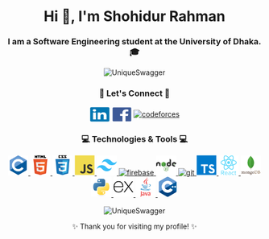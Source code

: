 <h1 align="center">Hi 👋, I'm Shohidur Rahman</h1>
<h3 align="center">I am a Software Engineering student at the University of Dhaka. 🎓</h3>

<p align="center"> <img src="https://komarev.com/ghpvc/?username=UniqueSwagger&label=Profile%20views&color=0e75b6&style=flat" alt="UniqueSwagger" /> </p>

<h3 align="center">🔗 Let's Connect 🔗</h3>
<p align="center">
<a href="https://www.linkedin.com/in/shohidurrahman/" target="blank"><img align="center" src="https://raw.githubusercontent.com/devicons/devicon/master/icons/linkedin/linkedin-original.svg" alt="linkedIn" height="30" width="40" /></a>
<a href="https://www.facebook.com/srahman.rahi.3/" target="blank"><img align="center" src="https://raw.githubusercontent.com/devicons/devicon/master/icons/facebook/facebook-original.svg" alt="facebook" height="30" width="40" /></a>
<a href="https://codeforces.com/profile/The_Red_Beast" target="blank"><img align="center" src="https://raw.githubusercontent.com/rahuldkjain/github-profile-readme-generator/master/src/images/icons/Social/codeforces.svg" alt="codeforces" height="30" width="40" /></a>
</p>

<h3 align="center">💻 Technologies & Tools 💻</h3>
<p align="center">
    <a href="https://www.cprogramming.com/" target="_blank" rel="noreferrer">
    <img src="https://raw.githubusercontent.com/devicons/devicon/master/icons/c/c-original.svg" alt="c" width="40" height="40"/>
    </a>
    <a href="https://www.w3.org/html/" target="_blank"rel="noreferrer">
        <img src="https://raw.githubusercontent.com/devicons/devicon/master/icons/html5/html5-original-wordmark.svg"alt="html5" width="40" height="40"/>
    </a>
    <a href="https://www.w3schools.com/css/" target="_blank"rel="noreferrer">
        <img src="https://raw.githubusercontent.com/devicons/devicon/master/icons/css3/css3-original-wordmark.svg"alt="css3" width="40" height="40"/>
    </a>
    <a href="https://developer.mozilla.org/en-US/docs/Web/JavaScript" target="_blank"rel="noreferrer">
        <img src="https://raw.githubusercontent.com/devicons/devicon/master/icons/javascript/javascript-original.svg" alt="javascript" width="40"height="40"/>
    </a>
    <a href="https://www.w3schools.com/css/" target="_blank"rel="noreferrer">
        <img src="https://raw.githubusercontent.com/devicons/devicon/master/icons/tailwindcss/tailwindcss-original.svg" alt="tailwind" width="40"height="40"/>
    </a>
    <a href="https://firebase.google.com/" target="_blank" rel="noreferrer">
        <img src="https://www.vectorlogo.zone/logos/firebase/firebase-icon.svg" alt="firebase" width="40"height="40"/>
    </a>
    <a href="https://nodejs.org" target="_blank" rel="noreferrer">
        <img src="https://raw.githubusercontent.com/devicons/devicon/master/icons/nodejs/nodejs-original-wordmark.svg"alt="nodejs" width="40" height="40"/>
    </a>
    <a href="https://git-scm.com/" target="_blank" rel="noreferrer">
        <img src="https://www.vectorlogo.zone/logos/git-scm/git-scm-icon.svg" alt="git" width="40"height="40"/>
    </a>
   <a href="https://www.typescriptlang.org/" target="_blank" rel="noreferrer">
        <img src="https://raw.githubusercontent.com/devicons/devicon/master/icons/typescript/typescript-original.svg" alt="typescript" width="40" height="40"/>
    </a>
    <a href="https://reactjs.org/" target="_blank" rel="noreferrer">
        <img src="https://raw.githubusercontent.com/devicons/devicon/master/icons/react/react-original-wordmark.svg" alt="react" width="40" height="40"/>
    </a>
  <a href="https://www.mongodb.com/" target="_blank" rel="noreferrer">
        <img src="https://raw.githubusercontent.com/devicons/devicon/master/icons/mongodb/mongodb-original-wordmark.svg" alt="mongodb" width="40" height="40"/>
    </a>
  <a href="https://www.python.org/" target="_blank" rel="noreferrer">
        <img src="https://raw.githubusercontent.com/devicons/devicon/master/icons/python/python-original.svg" alt="python" width="40" height="40"/>
    </a>
  <a href="https://expressjs.com/" target="_blank" rel="noreferrer">
        <img src="https://raw.githubusercontent.com/devicons/devicon/master/icons/express/express-original.svg" alt="express" width="40" height="40"/>
    </a>
  <a href="https://www.java.com/" target="_blank" rel="noreferrer">
        <img src="https://raw.githubusercontent.com/devicons/devicon/master/icons/java/java-original-wordmark.svg" alt="java" width="40" height="40"/>
    </a>
   <a href="https://isocpp.org/" target="_blank" rel="noreferrer">
        <img src="https://raw.githubusercontent.com/devicons/devicon/master/icons/cplusplus/cplusplus-original.svg" alt="cplusplus" width="40" height="40"/>
    </a>
</p>

<p align="center">
    <img align="center" src="https://github-readme-stats.vercel.app/api/top-langs?username=UniqueSwagger&show_icons=true&locale=en&layout=compact&theme=dracula" alt="UniqueSwagger" width="400" />
</p>
<p align="center">✨ Thank you for visiting my profile! ✨</p>
